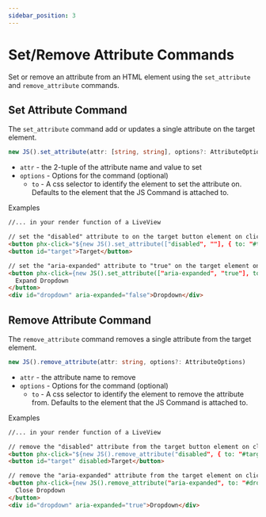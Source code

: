 ```yaml
---
sidebar_position: 3
---
```


# Set/Remove Attribute Commands

Set or remove an attribute from an HTML element using the `set_attribute` and `remove_attribute` commands.

## Set Attribute Command

The `set_attribute` command add or updates a single attribute on the target element.

```typescript
new JS().set_attribute(attr: [string, string], options?: AttributeOptions)
```

- `attr` - the 2-tuple of the attribute name and value to set
- `options` - Options for the command (optional)
  - `to` - A css selector to identify the element to set the attribute on. Defaults to the element that the JS Command
    is attached to.

Examples

```html
//... in your render function of a LiveView

// set the "disabled" attribute to on the target button element on click
<button phx-click="${new JS().set_attribute(["disabled", ""], { to: "#target" })}">Set Disabled</button>
<button id="target">Target</button>

// set the "aria-expanded" attribute to "true" on the target element on click
<button phx-click={new JS().set_attribute(["aria-expanded", "true"], to: "#dropdown")}>
  Expand Dropdown
</button>
<div id="dropdown" aria-expanded="false">Dropdown</div>
```

## Remove Attribute Command

The `remove_attribute` command removes a single attribute from the target element.

```typescript
new JS().remove_attribute(attr: string, options?: AttributeOptions)
```

- `attr` - the attribute name to remove
- `options` - Options for the command (optional)
  - `to` - A css selector to identify the element to remove the attribute from. Defaults to the element that the JS
    Command is attached to.

Examples

```html
//... in your render function of a LiveView

// remove the "disabled" attribute from the target button element on click
<button phx-click="${new JS().remove_attribute("disabled", { to: "#target" })}">Remove Disabled</button>
<button id="target" disabled>Target</button>

// remove the "aria-expanded" attribute from the target element on click
<button phx-click={new JS().remove_attribute("aria-expanded", to: "#dropdown")}>
  Close Dropdown
</button>
<div id="dropdown" aria-expanded="true">Dropdown</div>
```

